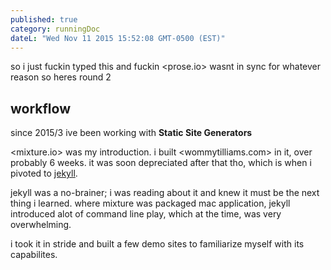 ```yaml
---
published: true
category: runningDoc
dateL: "Wed Nov 11 2015 15:52:08 GMT-0500 (EST)"
---
```



so i just fuckin typed this
and fuckin <prose.io> wasnt in sync for whatever reason
so heres round 2

## workflow

since 2015/3 ive been working with **Static Site Generators**

<mixture.io> was my introduction. i built <wommytilliams.com> in it, over probably 6 weeks. it was soon depreciated after that tho, which is when i pivoted to [jekyll](jekyllrb.com). 

jekyll was a no-brainer; i was reading about it and knew it must be the next thing i learned. where mixture was packaged mac application, jekyll introduced alot of command line play, which at the time, was very overwhelming.

i took it in stride and built a few demo sites to familiarize myself with its capabilites.
